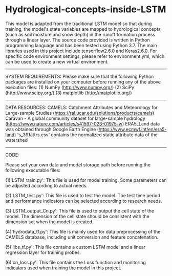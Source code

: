 # Hydrological-concepts-inside-LSTM
This model is adapted from the traditional LSTM model so that during training, the model's state variables are mapped to hydrological concepts (such as soil moisture and snow depth) in the runoff formation process through a linear layer.
The source code provided is written in Python programming language and has been tested using Python 3.7. The main libraries used in this project include tensorflow2.6.0 and Keras2.6.0. For specific code environment settings, please refer to environment.yml, which can be used to create a new virtual environment.
- - - -
SYSTEM REQUIREMENTS:
Please make sure that the following Python packages are installed on your computer before running any of the above execution files:
(1) NumPy (http://www.numpy.org/)
(2) SciPy (http://www.scipy.org/)
(3) matplotlib (http://matplotlib.org/)
- - - -
DATA RESOURCES:
CAMELS: Catchment Attributes and Meteorology for Large-sample Studies (https://ral.ucar.edu/solutions/products/camels)
Caravan - A global community dataset for large-sample hydrology (https://www.nature.com/articles/s41597-023-01975-w)
ERA5_Land data was obtained through Google Earth Engine (https://www.ecmwf.int/en/era5-land)
's_391attrs.csv' contains the normalized static attribute data of the watershed
- - - -
CODE:

Please set your own data and model storage path before running the following executable files:

(1)'LSTM_train.py': This file is used for model training. Some parameters can be adjusted according to actual needs.

(2)'LSTM_test.py': This file is used to test the model. The test time period and performance indicators can be selected according to research needs.

(3)'LSTM_output_Cn.py': This file is used to output the cell state of the model. The dimension of the cell state should be consistent with the dimension set when the model is created.

(4)'hydrodata_tf.py': This file is mainly used for data preprocessing of the CAMELS database, including unit conversion and feature concatenation.

(5)'libs_tf.py': This file contains a custom LSTM model and a linear regression layer for training probes.

(6)'cn_loss.py': This file contains the Loss function and monitoring indicators used when training the model in this project.
